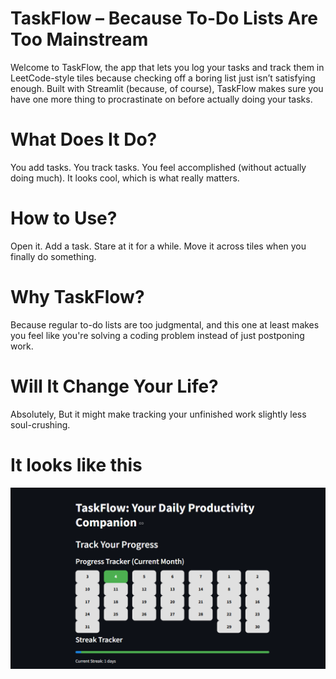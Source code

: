 # TaskFlow – Because To-Do Lists Are Too Mainstream
Welcome to TaskFlow, the app that lets you log your tasks and track them in LeetCode-style tiles because checking off a boring list just isn’t satisfying enough. Built with Streamlit (because, of course), TaskFlow makes sure you have one more thing to procrastinate on before actually doing your tasks.

# What Does It Do?
You add tasks.
You track tasks.
You feel accomplished (without actually doing much).
It looks cool, which is what really matters.

# How to Use?
Open it.
Add a task.
Stare at it for a while.
Move it across tiles when you finally do something.

# Why TaskFlow?
Because regular to-do lists are too judgmental, and this one at least makes you feel like you're solving a coding problem instead of just postponing work.

# Will It Change Your Life?
Absolutely, But it might make tracking your unfinished work slightly less soul-crushing.

# It looks like this
![Image 1](pic1.png)

